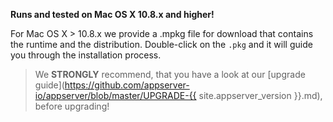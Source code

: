 **Runs and tested on Mac OS X 10.8.x and higher!**

For Mac OS X > 10.8.x we provide a .mpkg file for download that contains the runtime and
the distribution. Double-click on the `.pkg` and it will guide you through the installation process.

> We **STRONGLY** recommend, that you have a look at our [upgrade guide](https://github.com/appserver-io/appserver/blob/master/UPGRADE-{{ site.appserver_version }}.md), before upgrading!
